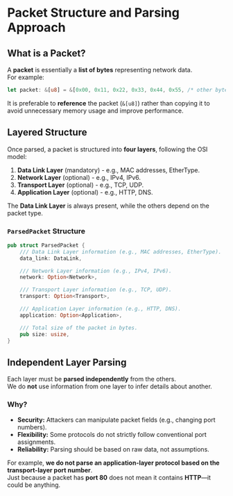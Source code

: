 # Packet Structure and Parsing Approach

## What is a Packet?

A **packet** is essentially a **list of bytes** representing network data.  
For example:

```rust
let packet: &[u8] = &[0x00, 0x11, 0x22, 0x33, 0x44, 0x55, /* other bytes */];
```

It is preferable to **reference** the packet (`&[u8]`) rather than copying it to avoid unnecessary memory usage and improve performance.

## Layered Structure

Once parsed, a packet is structured into **four layers**, following the OSI model:

1. **Data Link Layer** (mandatory) - e.g., MAC addresses, EtherType.
2. **Network Layer** (optional) - e.g., IPv4, IPv6.
3. **Transport Layer** (optional) - e.g., TCP, UDP.
4. **Application Layer** (optional) - e.g., HTTP, DNS.

The **Data Link Layer** is always present, while the others depend on the packet type.

### `ParsedPacket` Structure

```rust
pub struct ParsedPacket {
    /// Data Link Layer information (e.g., MAC addresses, EtherType).
    data_link: DataLink,

    /// Network Layer information (e.g., IPv4, IPv6).
    network: Option<Network>,

    /// Transport Layer information (e.g., TCP, UDP).
    transport: Option<Transport>,

    /// Application Layer information (e.g., HTTP, DNS).
    application: Option<Application>,

    /// Total size of the packet in bytes.
    pub size: usize,
}
```

## Independent Layer Parsing

Each layer must be **parsed independently** from the others.  
We do **not** use information from one layer to infer details about another.  

### **Why?**
- **Security:** Attackers can manipulate packet fields (e.g., changing port numbers).
- **Flexibility:** Some protocols do not strictly follow conventional port assignments.
- **Reliability:** Parsing should be based on raw data, not assumptions.

For example, **we do not parse an application-layer protocol based on the transport-layer port number**.  
Just because a packet has **port 80** does not mean it contains **HTTP**—it could be anything.
